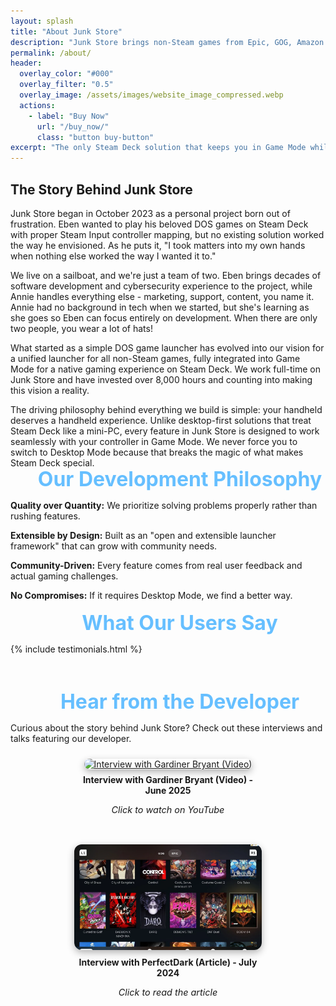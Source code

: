 ```yaml
---
layout: splash
title: "About Junk Store"
description: "Junk Store brings non-Steam games from Epic, GOG, Amazon & itch.io (beta) to Steam Deck Game Mode. Available as standalone app or Decky plugin."
permalink: /about/
header:
  overlay_color: "#000"
  overlay_filter: "0.5"
  overlay_image: /assets/images/website_image_compressed.webp
  actions:
    - label: "Buy Now"
      url: "/buy_now/"
      class: "button buy-button"
excerpt: "The only Steam Deck solution that keeps you in Game Mode while playing Epic, GOG, Amazon & itch.io games"
---
```


<section class="about-story">
  <h1>The Story Behind Junk Store</h1>

  <p>Junk Store began in October 2023 as a personal project born out of frustration. Eben wanted to play his beloved DOS games on Steam Deck with proper Steam Input controller mapping, but no existing solution worked the way he envisioned. As he puts it, "I took matters into my own hands when nothing else worked the way I wanted it to."</p>

  <p>We live on a sailboat, and we're just a team of two. Eben brings decades of software development and cybersecurity experience to the project, while Annie handles everything else - marketing, support, content, you name it. Annie had no background in tech when we started, but she's learning as she goes so Eben can focus entirely on development. When there are only two people, you wear a lot of hats!</p>

  <p>What started as a simple DOS game launcher has evolved into our vision for a unified launcher for all non-Steam games, fully integrated into Game Mode for a native gaming experience on Steam Deck. We work full-time on Junk Store and have invested over 8,000 hours and counting into making this vision a reality.</p>

  <p>The driving philosophy behind everything we build is simple: your handheld deserves a handheld experience. Unlike desktop-first solutions that treat Steam Deck like a mini-PC, every feature in Junk Store is designed to work seamlessly with your controller in Game Mode. We never force you to switch to Desktop Mode because that breaks the magic of what makes Steam Deck special.</p>
</section>

<section class="philosophy" style="margin-top: -1rem !important;">
  <h2 style="text-align: center !important; margin: 0.5rem auto 0.5rem auto !important; max-width: 1200px !important; width: 98% !important; color: #66bfff !important; font-size: 2rem !important; font-weight: bold !important; padding: 0 1.5rem !important;">Our Development Philosophy</h2>
  <div class="philosophy-points">
    <p><strong>Quality over Quantity:</strong> We prioritize solving problems properly rather than rushing features.</p>
    <p><strong>Extensible by Design:</strong> Built as an "open and extensible launcher framework" that can grow with community needs.</p>
    <p><strong>Community-Driven:</strong> Every feature comes from real user feedback and actual gaming challenges.</p>
    <p><strong>No Compromises:</strong> If it requires Desktop Mode, we find a better way.</p>
  </div>
</section>


<h2 style="text-align: center !important; margin: 1rem auto 0.5rem auto !important; max-width: 1200px !important; width: 98% !important; color: #66bfff !important; font-size: 2rem !important; font-weight: bold !important; padding: 0 1.5rem !important;">What Our Users Say</h2>

{% include testimonials.html %}

<h2 style="text-align: center !important; margin: 3.5rem auto 0.5rem auto !important; max-width: 1200px !important; width: 98% !important; color: #66bfff !important; font-size: 2rem !important; font-weight: bold !important; padding: 0 1.5rem !important;">Hear from the Developer</h2>

<p>Curious about the story behind Junk Store? Check out these interviews and talks featuring our developer.</p>

<div style="display: flex; flex-wrap: wrap; gap: 2rem; justify-content: center; margin-top: 1.5rem;">

  <!-- Video Interview -->
  <div style="max-width: 300px; text-align: center;">
    <a href="https://youtu.be/iRVFqHGkqio?si=H3RnIVYtWN6vxsaC" target="_blank" rel="noopener noreferrer">
      <img src="https://img.youtube.com/vi/iRVFqHGkqio/hqdefault.jpg" alt="Interview with Gardiner Bryant (Video)" loading="lazy" width="320" height="180" style="width: 100%; height: 169px; object-fit: cover; border-radius: 12px; box-shadow: 0 4px 12px rgba(0,0,0,0.3);">
    </a>
    <p style="margin-top: 0.5rem; font-weight: bold;">Interview with Gardiner Bryant (Video) - June 2025</p>
    <p style="font-style: italic; font-size: 0.9rem;">Click to watch on YouTube</p>
  </div>

  <!-- Article Interview -->
  <div style="max-width: 300px; text-align: center;">
    <a href="https://gardinerbryant.com/an-interview-with-the-dev-behind-junk-store/" target="_blank" rel="noopener noreferrer">
      <img src="/assets/images/JSInstall/Doom 64.webp" alt="Interview with Gardiner Bryant (Article)" style="width: 100%; height: 169px; object-fit: cover; border-radius: 12px; box-shadow: 0 4px 12px rgba(0,0,0,0.3);">
    </a>
    <p style="margin-top: 0.5rem; font-weight: bold;">Interview with PerfectDark (Article) - July 2024</p>
    <p style="font-style: italic; font-size: 0.9rem;">Click to read the article</p>
  </div>

</div>
